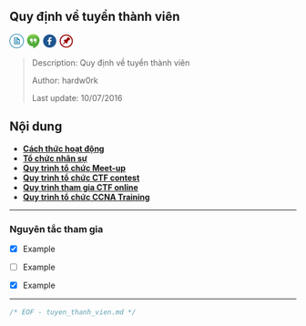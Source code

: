 ## Quy định về tuyển thành viên

[![docs](icon/docs.png)](https://github.com/ks-is/docs)
[![chat](icon/chat.png)](https://gitter.im/ksis-group/chat)
[![fb](icon/fb.png)](https://www.facebook.com/groups/kmasouth.is)
[![meetup](icon/meet.png)](https://github.com/ks-is/meetup/issues)

> Description: Quy định về tuyển thành viên
>
> Author: hardw0rk
>
> Last update: 10/07/2016

## Nội dung

* **[Cách thức hoạt động](#cach-thuc-hoat-dong)**
* **[Tổ chức nhân sự](#to-chuc-nhan-su)**
* **[Quy trình tổ chức Meet-up](#meet-up)**
* **[Quy trình tổ chức CTF contest](#ctf-contest)**
* **[Quy trình tham gia CTF online](#ctf-online)**
* **[Quy trình tổ chức CCNA Training](#ccna-training)**

----

<a name="nguyen-tac-tham-gia"></a>
### Nguyên tắc tham gia

- [x] Example
- [  ] Example
- [x] Example




----

```C
/* EOF - tuyen_thanh_vien.md */
```
